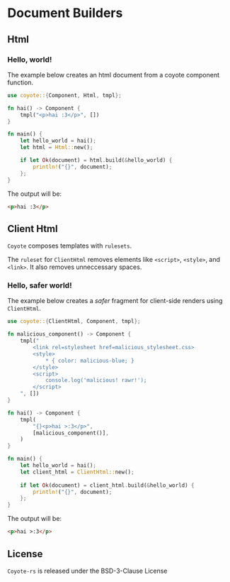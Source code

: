 # Document Builders

## Html

### Hello, world!

The example below creates an html document from a coyote component function.

```rust
use coyote::{Component, Html, tmpl};

fn hai() -> Component {
    tmpl("<p>hai :3</p>", [])
}

fn main() {
    let hello_world = hai();
    let html = Html::new();

    if let Ok(document) = html.build(&hello_world) {
        println!("{}", document);
    }; 
}
```

The output will be:
```html
<p>hai :3</p>
```

## Client Html

`Coyote` composes templates with `rulesets`.

The `ruleset` for `ClientHtml` removes elements like `<script>`, `<style>`, and `<link>`.
It also removes unneccessary spaces.

### Hello, safer world!

The example below creates a _safer_ fragment for client-side renders using `ClientHtml`. 

```rust
use coyote::{ClientHtml, Component, tmpl};

fn malicious_component() -> Component {
    tmpl("
        <link rel=stylesheet href=malicious_stylesheet.css>
        <style>
            * { color: malicious-blue; }
        </style>
        <script>
            console.log('malicious! rawr!');
        </script>
    ", [])
}

fn hai() -> Component {
    tmpl(
        "{}<p>hai >:3</p>",
        [malicious_component()],
    )
}

fn main() {
    let hello_world = hai();
    let client_html = ClientHtml::new();    
    
    if let Ok(document) = client_html.build(&hello_world) {
        println!("{}", document);
    }; 
}
```

The output will be:
```html
<p>hai >:3</p>
```

## License

`Coyote-rs` is released under the BSD-3-Clause License
